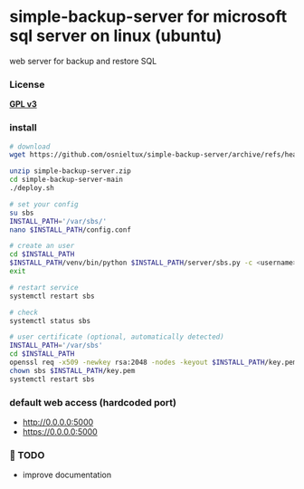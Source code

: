 # simple-backup-server for microsoft sql server on linux (ubuntu)
web server for backup and restore SQL


### License
**[GPL v3](https://www.gnu.org/licenses/gpl-3.0.html)**

### install
```bash
# download
wget https://github.com/osnieltux/simple-backup-server/archive/refs/heads/main.zip

unzip simple-backup-server.zip 
cd simple-backup-server-main
./deploy.sh

# set your config
su sbs
INSTALL_PATH='/var/sbs/'
nano $INSTALL_PATH/config.conf

# create an user
cd $INSTALL_PATH
$INSTALL_PATH/venv/bin/python $INSTALL_PATH/server/sbs.py -c <username>
exit

# restart service
systemctl restart sbs

# check
systemctl status sbs

# user certificate (optional, automatically detected)
INSTALL_PATH='/var/sbs'
cd $INSTALL_PATH
openssl req -x509 -newkey rsa:2048 -nodes -keyout $INSTALL_PATH/key.pem -out $INSTALL_PATH/cert.pem -days 365
chown sbs $INSTALL_PATH/key.pem
systemctl restart sbs

```

### default web access (hardcoded port)
- http://0.0.0.0:5000
- https://0.0.0.0:5000

### 📝 TODO
- improve documentation  
